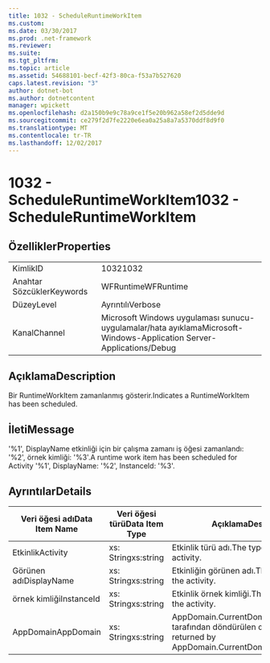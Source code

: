 ```yaml
---
title: 1032 - ScheduleRuntimeWorkItem
ms.custom: 
ms.date: 03/30/2017
ms.prod: .net-framework
ms.reviewer: 
ms.suite: 
ms.tgt_pltfrm: 
ms.topic: article
ms.assetid: 54688101-becf-42f3-80ca-f53a7b527620
caps.latest.revision: "3"
author: dotnet-bot
ms.author: dotnetcontent
manager: wpickett
ms.openlocfilehash: d2a150b9e9c78a9ce1f5e20b962a58ef2d5dde9d
ms.sourcegitcommit: ce279f2d7fe2220e6ea0a25a8a7a5370ddf8d9f0
ms.translationtype: MT
ms.contentlocale: tr-TR
ms.lasthandoff: 12/02/2017
---
```

# <a name="1032---scheduleruntimeworkitem"></a><span data-ttu-id="9180e-102">1032 - ScheduleRuntimeWorkItem</span><span class="sxs-lookup"><span data-stu-id="9180e-102">1032 - ScheduleRuntimeWorkItem</span></span>
## <a name="properties"></a><span data-ttu-id="9180e-103">Özellikler</span><span class="sxs-lookup"><span data-stu-id="9180e-103">Properties</span></span>  
  
|||  
|-|-|  
|<span data-ttu-id="9180e-104">Kimlik</span><span class="sxs-lookup"><span data-stu-id="9180e-104">ID</span></span>|<span data-ttu-id="9180e-105">1032</span><span class="sxs-lookup"><span data-stu-id="9180e-105">1032</span></span>|  
|<span data-ttu-id="9180e-106">Anahtar Sözcükler</span><span class="sxs-lookup"><span data-stu-id="9180e-106">Keywords</span></span>|<span data-ttu-id="9180e-107">WFRuntime</span><span class="sxs-lookup"><span data-stu-id="9180e-107">WFRuntime</span></span>|  
|<span data-ttu-id="9180e-108">Düzey</span><span class="sxs-lookup"><span data-stu-id="9180e-108">Level</span></span>|<span data-ttu-id="9180e-109">Ayrıntılı</span><span class="sxs-lookup"><span data-stu-id="9180e-109">Verbose</span></span>|  
|<span data-ttu-id="9180e-110">Kanal</span><span class="sxs-lookup"><span data-stu-id="9180e-110">Channel</span></span>|<span data-ttu-id="9180e-111">Microsoft Windows uygulaması sunucu-uygulamalar/hata ayıklama</span><span class="sxs-lookup"><span data-stu-id="9180e-111">Microsoft-Windows-Application Server-Applications/Debug</span></span>|  
  
## <a name="description"></a><span data-ttu-id="9180e-112">Açıklama</span><span class="sxs-lookup"><span data-stu-id="9180e-112">Description</span></span>  
 <span data-ttu-id="9180e-113">Bir RuntimeWorkItem zamanlanmış gösterir.</span><span class="sxs-lookup"><span data-stu-id="9180e-113">Indicates a RuntimeWorkItem has been scheduled.</span></span>  
  
## <a name="message"></a><span data-ttu-id="9180e-114">İleti</span><span class="sxs-lookup"><span data-stu-id="9180e-114">Message</span></span>  
 <span data-ttu-id="9180e-115">'%1', DisplayName etkinliği için bir çalışma zamanı iş öğesi zamanlandı: '%2', örnek kimliği: '%3'.</span><span class="sxs-lookup"><span data-stu-id="9180e-115">A runtime work item has been scheduled for Activity '%1', DisplayName: '%2', InstanceId: '%3'.</span></span>  
  
## <a name="details"></a><span data-ttu-id="9180e-116">Ayrıntılar</span><span class="sxs-lookup"><span data-stu-id="9180e-116">Details</span></span>  
  
|<span data-ttu-id="9180e-117">Veri öğesi adı</span><span class="sxs-lookup"><span data-stu-id="9180e-117">Data Item Name</span></span>|<span data-ttu-id="9180e-118">Veri öğesi türü</span><span class="sxs-lookup"><span data-stu-id="9180e-118">Data Item Type</span></span>|<span data-ttu-id="9180e-119">Açıklama</span><span class="sxs-lookup"><span data-stu-id="9180e-119">Description</span></span>|  
|--------------------|--------------------|-----------------|  
|<span data-ttu-id="9180e-120">Etkinlik</span><span class="sxs-lookup"><span data-stu-id="9180e-120">Activity</span></span>|<span data-ttu-id="9180e-121">xs: String</span><span class="sxs-lookup"><span data-stu-id="9180e-121">xs:string</span></span>|<span data-ttu-id="9180e-122">Etkinlik türü adı.</span><span class="sxs-lookup"><span data-stu-id="9180e-122">The type name of the activity.</span></span>|  
|<span data-ttu-id="9180e-123">Görünen adı</span><span class="sxs-lookup"><span data-stu-id="9180e-123">DisplayName</span></span>|<span data-ttu-id="9180e-124">xs: String</span><span class="sxs-lookup"><span data-stu-id="9180e-124">xs:string</span></span>|<span data-ttu-id="9180e-125">Etkinliğin görünen adı.</span><span class="sxs-lookup"><span data-stu-id="9180e-125">The display name of the activity.</span></span>|  
|<span data-ttu-id="9180e-126">örnek kimliği</span><span class="sxs-lookup"><span data-stu-id="9180e-126">InstanceId</span></span>|<span data-ttu-id="9180e-127">xs: String</span><span class="sxs-lookup"><span data-stu-id="9180e-127">xs:string</span></span>|<span data-ttu-id="9180e-128">Etkinlik örnek kimliği.</span><span class="sxs-lookup"><span data-stu-id="9180e-128">The instance id of the activity.</span></span>|  
|<span data-ttu-id="9180e-129">AppDomain</span><span class="sxs-lookup"><span data-stu-id="9180e-129">AppDomain</span></span>|<span data-ttu-id="9180e-130">xs: String</span><span class="sxs-lookup"><span data-stu-id="9180e-130">xs:string</span></span>|<span data-ttu-id="9180e-131">AppDomain.CurrentDomain.FriendlyName tarafından döndürülen dize.</span><span class="sxs-lookup"><span data-stu-id="9180e-131">The string returned by AppDomain.CurrentDomain.FriendlyName.</span></span>|
